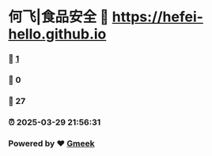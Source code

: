 # 何飞|食品安全 :link: https://hefei-hello.github.io 
### :page_facing_up: [1](https://hefei-hello.github.io/tag.html) 
### :speech_balloon: 0 
### :hibiscus: 27 
### :alarm_clock: 2025-03-29 21:56:31 
### Powered by :heart: [Gmeek](https://github.com/Meekdai/Gmeek)
